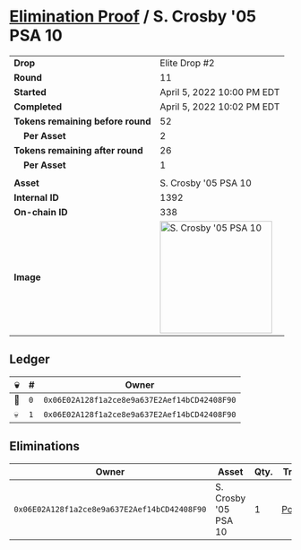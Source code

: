 # [Elimination Proof](./readme.md) / S. Crosby &#039;05 PSA 10

|||
|---|---|
| **Drop** | Elite Drop #2 |
| **Round** | 11 |
| **Started** | April 5, 2022 10:00 PM EDT |
| **Completed** | April 5, 2022 10:02 PM EDT |
| **Tokens remaining before round** | 52 |
| **&nbsp;&nbsp;&nbsp;&nbsp;Per Asset** | 2 |
| **Tokens remaining after round** | 26 |
| **&nbsp;&nbsp;&nbsp;&nbsp;Per Asset** | 1 |
| | |
| **Asset** | S. Crosby &#039;05 PSA 10 |
| **Internal ID** | 1392 |
| **On-chain ID** | 338 |
| **Image** | <img src="https://tcdn.blokpax.com/95e5eeed-5ef4-443d-8a1d-7d6efc6d4f24/ace0c3d0094466d66c3596e82d4a289483bfe9ba4f27c044a5bd30540c0841a8.png" height="200" alt="S. Crosby &#039;05 PSA 10" /> |

## Ledger

| 💀 | # | Owner |
| --- | --- | --- |
| 👑 | `0` | `0x06E02A128f1a2ce8e9a637E2Aef14bCD42408F90` |
| 💀 | `1` | `0x06E02A128f1a2ce8e9a637E2Aef14bCD42408F90` |


## Eliminations

| Owner | Asset | Qty. | Transaction |
| --- | --- | --- | --- |
| `0x06E02A128f1a2ce8e9a637E2Aef14bCD42408F90` | S. Crosby '05 PSA 10 | 1 | [Polygonscan](https://polygonscan.com/tx/0xe71539151a765c8e031864ad11d79251d7a92f9f1d1b42b8c3d1e11d3339ad06) |
